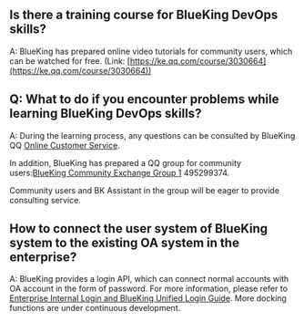  ## Is there a training course for BlueKing DevOps skills? 

 A: BlueKing has prepared online video tutorials for community users, which can be watched for free.  (Link: [https://ke.qq.com/course/3030664](https://ke.qq.com/course/3030664)) 

 ## Q: What to do if you encounter problems while learning BlueKing DevOps skills? 

 A: During the learning process, any questions can be consulted by BlueKing QQ [Online Customer Service](http://wpa.b.qq.com/cgi/wpa.php?ln=1&key=XzgwMDgwMjAwMV80NDMwOTZfODAwODAyMDAxXzJf). 

 In addition, BlueKing has prepared a QQ group for community users:[BlueKing Community Exchange Group 1](https://jq.qq.com/?_wv=1027&k=4BcXfIr) 495299374. 

 Community users and BK Assistant in the group will be eager to provide consulting service. 

 ## How to connect the user system of BlueKing system to the existing OA system in the enterprise? 

 A: BlueKing provides a login API, which can connect normal accounts with OA account in the form of password. For more information, please refer to [Enterprise Internal Login and BlueKing Unified Login Guide](../../../../UserManage/IntegrateGuide/Docking_enterprise_login_system/flow_chart.md). More docking functions are under continuous development. 